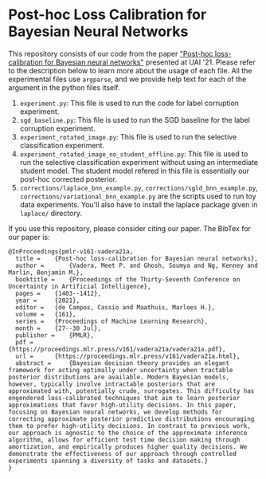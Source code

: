 # Post-hoc Loss Calibration for Bayesian Neural Networks

This repository consists of our code from the paper ["Post-hoc loss-calibration for Bayesian neural networks"](https://arxiv.org/abs/2106.06997) presented at UAI '21. Please refer to the description below to learn more about the usage of each file. All the experimental files use `argparse`, and we provide help text for each of the argument in the python files itself. 


1. `experiment.py`: This file is used to run the code for label corruption experiment. 
2. `sgd_baseline.py`: This file is used to run the SGD baseline for the label corruption experiment. 
3. `experiment_rotated_image.py`: This file is used to run the selective classification experiment. 
4. `experiment_rotated_image_no_student_offline.py`: This file is used to run the selective classification experiment without using an intermediate student model. The student model refered in this file is essentially our post-hoc corrected posterior. 
5. `corrections/laplace_bnn_example.py`, `corrections/sgld_bnn_example.py`, `corrections/variational_bnn_example.py` are the scripts used to run toy data experiments. You'll also have to install the laplace package given in `laplace/` directory.


If you use this repository, please consider citing our paper. The BibTex for our paper is: 

```
@InProceedings{pmlr-v161-vadera21a,
  title = 	 {Post-hoc loss-calibration for Bayesian neural networks},
  author =       {Vadera, Meet P. and Ghosh, Soumya and Ng, Kenney and Marlin, Benjamin M.},
  booktitle = 	 {Proceedings of the Thirty-Seventh Conference on Uncertainty in Artificial Intelligence},
  pages = 	 {1403--1412},
  year = 	 {2021},
  editor = 	 {de Campos, Cassio and Maathuis, Marloes H.},
  volume = 	 {161},
  series = 	 {Proceedings of Machine Learning Research},
  month = 	 {27--30 Jul},
  publisher =    {PMLR},
  pdf = 	 {https://proceedings.mlr.press/v161/vadera21a/vadera21a.pdf},
  url = 	 {https://proceedings.mlr.press/v161/vadera21a.html},
  abstract = 	 {Bayesian decision theory provides an elegant framework for acting optimally under uncertainty when tractable posterior distributions are available. Modern Bayesian models, however, typically involve intractable posteriors that are approximated with, potentially crude, surrogates. This difficulty has engendered loss-calibrated techniques that aim to learn posterior approximations that favor high-utility decisions. In this paper, focusing on Bayesian neural networks, we develop methods for correcting approximate posterior predictive distributions encouraging them to prefer high-utility decisions. In contrast to previous work, our approach is agnostic to the choice of the approximate inference algorithm, allows for efficient test time decision making through amortization, and empirically produces higher quality decisions. We demonstrate the effectiveness of our approach through controlled experiments spanning a diversity of tasks and datasets.}
}

```
